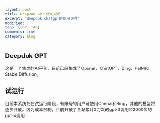 ```yaml
---
layout: post
title: DeepDok GPT 使用说明
excerpt: "deepdok chatgpt的使用说明"
modified: 
tags: [CDP, TAG]
comments: true
category: blog
---
```




## Deepdok GPT

这是一个集成的AI平台，目前已经集成了Openai，ChatGPT，Bing，PalM和Stable Diffusion。

## 试运行

目前本系统处在试运行阶段，有账号的用户可使用Openai和Bing，其他的模型将逐步开放。因为成本限制，目前开放了全站累计3万次的gpt-3调用和2000次的gpt-4调用